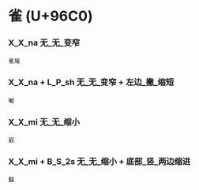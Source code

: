 # 雀 (U+96C0) 

### X_X_na 无_无_变窄
`雀熦`

### X_X_na + L_P_sh 无_无_变窄 + 左边_撇_缩短
`㘍`

### X_X_mi 无_无_缩小
`巀`

### X_X_mi + B_S_2s 无_无_缩小 + 底部_竖_两边缩进
`蠽`

